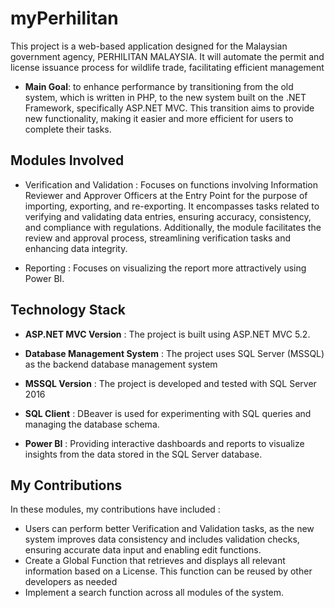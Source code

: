 # myPerhilitan

This project is a web-based application designed for the Malaysian government agency, PERHILITAN MALAYSIA. 
It will automate the permit and license issuance process for wildlife trade, facilitating efficient management

- **Main Goal**: to enhance performance by transitioning from the old system, which is written in PHP, to the new system built on the .NET Framework,
  specifically ASP.NET MVC. This transition aims to provide new functionality, making it easier and more efficient for users to complete their tasks.
  
## Modules Involved

- Verification and Validation : Focuses on functions involving Information Reviewer and Approver Officers at the Entry Point for the purpose of importing, exporting, and re-exporting. It encompasses tasks related to verifying and validating data entries, ensuring accuracy, consistency, and compliance with regulations. Additionally, the module facilitates the review and approval process, streamlining verification tasks and enhancing data integrity.

- Reporting : Focuses on visualizing the report more attractively using Power BI.

## Technology Stack

- **ASP.NET MVC Version** : The project is built using ASP.NET MVC 5.2.

- **Database Management System** : The project uses SQL Server (MSSQL) as the backend database management system

- **MSSQL Version** : The project is developed and tested with SQL Server 2016

- **SQL Client** : DBeaver is used for experimenting with SQL queries and managing the database schema.

- **Power BI** : Providing interactive dashboards and reports to visualize insights from the data stored in the SQL Server database.

## My Contributions

In these modules, my contributions have included :

- Users can perform better Verification and Validation tasks, as the new system improves data consistency and includes validation checks, ensuring accurate data input and enabling edit functions.
- Create a Global Function that retrieves and displays all relevant information based on a License. This function can be reused by other developers as needed
- Implement a search function across all modules of the system.

